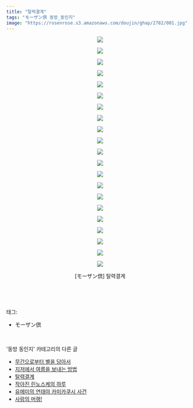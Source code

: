 ```yaml
---
title: "탈력결계"
tags: "モーザン倶 동방_동인지"
image: "https://rosenrose.s3.amazonaws.com/doujin/ghap/2782/001.jpg"
---
```

<div class="article">
<p style="text-align: center; clear: none; float: none;"><img src="{{ site.imgserver1 }}/ghap/2782/001.jpg"/></p>
<p style="text-align: center; clear: none; float: none;"><img src="{{ site.imgserver1 }}/ghap/2782/002.jpg"/></p>
<p style="text-align: center; clear: none; float: none;"><img src="{{ site.imgserver1 }}/ghap/2782/003.jpg"/></p>
<p style="text-align: center; clear: none; float: none;"><img src="{{ site.imgserver1 }}/ghap/2782/004.jpg"/></p>
<p style="text-align: center; clear: none; float: none;"><img src="{{ site.imgserver1 }}/ghap/2782/005.jpg"/></p>
<p style="text-align: center; clear: none; float: none;"><img src="{{ site.imgserver1 }}/ghap/2782/006.jpg"/></p>
<p style="text-align: center; clear: none; float: none;"><img src="{{ site.imgserver1 }}/ghap/2782/007.jpg"/></p>
<p style="text-align: center; clear: none; float: none;"><img src="{{ site.imgserver1 }}/ghap/2782/008.jpg"/></p>
<p style="text-align: center; clear: none; float: none;"><img src="{{ site.imgserver1 }}/ghap/2782/009.jpg"/></p>
<p style="text-align: center; clear: none; float: none;"><img src="{{ site.imgserver1 }}/ghap/2782/010.jpg"/></p>
<p style="text-align: center; clear: none; float: none;"><img src="{{ site.imgserver1 }}/ghap/2782/011.jpg"/></p>
<p style="text-align: center; clear: none; float: none;"><img src="{{ site.imgserver1 }}/ghap/2782/012.jpg"/></p>
<p style="text-align: center; clear: none; float: none;"><img src="{{ site.imgserver1 }}/ghap/2782/013.jpg"/></p>
<p style="text-align: center; clear: none; float: none;"><img src="{{ site.imgserver1 }}/ghap/2782/014.jpg"/></p>
<p style="text-align: center; clear: none; float: none;"><img src="{{ site.imgserver1 }}/ghap/2782/015.jpg"/></p>
<p style="text-align: center; clear: none; float: none;"><img src="{{ site.imgserver1 }}/ghap/2782/016.jpg"/></p>
<p style="text-align: center; clear: none; float: none;"><img src="{{ site.imgserver1 }}/ghap/2782/017.jpg"/></p>
<p style="text-align: center; clear: none; float: none;"><img src="{{ site.imgserver1 }}/ghap/2782/018.jpg"/></p>
<p style="text-align: center; clear: none; float: none;"><img src="{{ site.imgserver1 }}/ghap/2782/019.jpg"/></p>
<p style="text-align: center; clear: none; float: none;"><img src="{{ site.imgserver1 }}/ghap/2782/020.jpg"/></p>
<p style="text-align: center; clear: none; float: none;"><img src="{{ site.imgserver1 }}/ghap/2782/021.jpg"/></p>
<p style="text-align: center; clear: none; float: none;">[モーザン倶] 탈력결계</p>
<p><br/></p>
</div><br/>
<div class="tagTrail">
<p>태그: </p>
<ul>
<li>モーザン倶</li>
</ul>
</div><br/>
<div class="another">
<p>'동방 동인지' 카테고리의 다른 글</p>
<ul>
<li><a href="/ghap_2784">무간으로부터 별을 담아서</a></li>
<li><a href="/ghap_2783">지저에서 여름을 보내는 방법</a></li>
<li><a href="/ghap_2782">탈력결계</a></li>
<li><a href="/ghap_2781">작아진 린노스케의 하루</a></li>
<li><a href="/ghap_2778">유메미의 연태야 카미카쿠시 사건</a></li>
<li><a href="/ghap_2772">사랑의 머랭!</a></li>
</ul>
</div><br/>
<div class="cb_module cb_fluid">
<div class="cb_wrt cb_profile">
</div><!-- commentList close -->
</div><br/>
